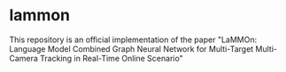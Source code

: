 # lammon
This repository is an official implementation of the paper "LaMMOn: Language Model Combined Graph Neural Network for Multi-Target Multi-Camera Tracking in Real-Time Online Scenario"
